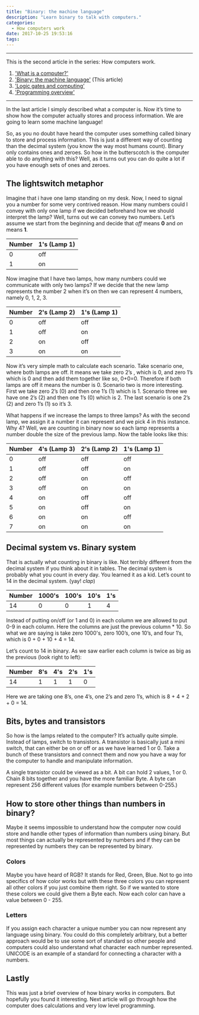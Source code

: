 ```yaml
---
title: "Binary: the machine language"
description: "Learn binary to talk with computers."
categories:
  - How computers work
date: 2017-10-25 19:53:16
tags:
---
```


***
This is the second article in the series: How computers work.
1. ['What is a computer?'](/how-computers-work/what-is-a-computer)
2. ['Binary: the machine language'](/how-computers-work/binary-the-machine-language) (This article)
3. ['Logic gates and computing'](/how-computers-work/logic-gates-and-computing)
4. ['Programming overview'](/how-computers-work/programming-overview)
***

<!-- block -->
In the last article I simply described what a computer is. Now it’s time to show how the computer actually stores and process information. We are going to learn some machine language!
<!-- block -->

So, as you no doubt have heard the computer uses something called binary to store and process information. This is just a different way of counting than the decimal system (you know the way most humans count). Binary only contains ones and zeroes. So how in the butterscotch is the computer able to do anything with this? Well, as it turns out you can do quite a lot if you have enough sets of ones and zeroes.

## The lightswitch metaphor
Imagine that i have one lamp standing on my desk. Now, I need to signal you a number for some very contrived reason. How many numbers could I convey with only one lamp if we decided beforehand how we should interpret the lamp? Well, turns out we can convey two numbers. Let’s assume we start from the beginning and decide that *off* means **0** and *on* means **1**.


| Number | 1's (Lamp 1) |
|--------|--------------|
| 0      | off          |
| 1      | on           |


Now imagine that I have two lamps, how many numbers could we communicate with only two lamps? If we decide that the new lamp represents the number 2 when it’s on then we can represent 4 numbers, namely 0, 1, 2, 3.


| Number | 2's (Lamp 2) | 1's (Lamp 1) |
|--------|--------------|--------------|
| 0      | off          | off          |
| 1      | off          | on           |
| 2      | on           | off          |
| 3      | on           | on           |


Now it’s very simple math to calculate each scenario. Take scenario one, where both lamps are off. It means we take zero 2’s , which is 0, and zero 1’s which is 0 and then add them together like so, 0+0=0. Therefore if both lamps are off it means the number is 0. Scenario two is more interesting. First we take zero 2’s (0) and then one 1’s (1) which is 1. Scenario three we have one 2’s (2) and then one 1’s (0) which is 2. The last scenario is one 2’s (2) and zero 1’s (1) so it’s 3.

What happens if we increase the lamps to three lamps? As with the second lamp, we assign it a number it can represent and we pick 4 in this instance. Why 4? Well, we are counting in binary now so each lamp represents a number double the size of the previous lamp. Now the table looks like this:

| Number | 4's (Lamp 3) | 2's (Lamp 2) | 1's (Lamp 1) |
|--------|--------------|--------------|--------------|
| 0      | off          | off          | off          |
| 1      | off          | off          | on           |
| 2      | off          | on           | off          |
| 3      | off          | on           | on           |
| 4      | on           | off          | off          |
| 5      | on           | off          | on           |
| 6      | on           | on           | off          |
| 7      | on           | on           | on           |



## Decimal system vs. Binary system
That is actually what counting in binary is like. Not terribly different from the decimal system if you think about it in tables. The decimal system is probably what you count in every day. You learned it as a kid. Let’s count to 14 in the decimal system. (yay! *clap*)

| Number | 1000's | 100's | 10's | 1's |
|--------|--------|-------|------|-----|
| 14     | 0      | 0     | 1    | 4   |

Instead of putting on/off (or 1 and 0) in each column we are allowed to put 0-9 in each column. Here the columns are just the previous column * 10. So what we are saying is take zero 1000's, zero 100’s, one 10’s, and four 1’s, which is 0 + 0 + 10 + 4 = 14.


Let’s count to 14 in binary. As we saw earlier each column is twice as big as the previous (look right to left):

| Number | 8's | 4's | 2's | 1's |
|--------|-----|-----|-----|-----|
| 14     | 1   | 1   | 1   | 0   |

Here we are taking one 8’s, one 4’s, one 2’s and zero 1’s, which is 8 + 4 + 2 + 0 = 14.


## Bits, bytes and transistors
So how is the lamps related to the computer? It’s actually quite simple. Instead of lamps, switch to transistors. A transistor is basically just a mini switch, that can either be on or off or as we have learned 1 or 0. Take a bunch of these transistors and connect them and now you have a way for the computer to handle and manipulate information.

A single transistor could be viewed as a bit. A bit can hold 2 values, 1 or 0. Chain 8 bits together and you have the more familiar Byte. A byte can represent 256 different values (for example numbers between 0-255.)

## How to store other things than numbers in binary?
Maybe it seems impossible to understand how the computer now could store and handle other types of information than numbers using binary. But most things can actually be represented by numbers and if they can be represented by numbers they can be represented by binary.

### Colors
Maybe you have heard of RGB? It stands for Red, Green, Blue. Not to go into specifics of how color works but with these three colors you can represent all other colors if you just combine them right. So if we wanted to store these colors we could give them a Byte each. Now each color can have a value between 0 - 255. 

### Letters
If you assign each character a unique number you can now represent any language using binary. You could do this completely arbitrary, but a better approach would be to use some sort of standard so other people and computers could also understand what character each number represented. UNICODE is an example of a standard for connecting a character with a numbers.


## Lastly
This was just a brief overview of how binary works in computers. But hopefully you found it interesting. Next article will go through how the computer does calculations and very low level programming.
